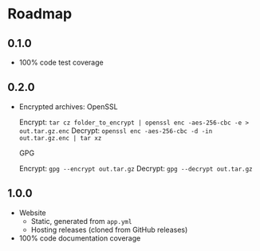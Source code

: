 # Roadmap

## 0.1.0

* 100% code test coverage

## 0.2.0

* Encrypted archives:
  OpenSSL

  Encrypt: `tar cz folder_to_encrypt | openssl enc -aes-256-cbc -e > out.tar.gz.enc`
  Decrypt: `openssl enc -aes-256-cbc -d -in out.tar.gz.enc | tar xz`

  GPG

  Encrypt: `gpg --encrypt out.tar.gz`
  Decrypt: `gpg --decrypt out.tar.gz`

## 1.0.0

* Website
  * Static, generated from `app.yml`
  * Hosting releases (cloned from GitHub releases)
* 100% code documentation coverage

